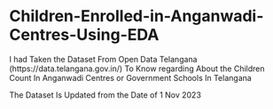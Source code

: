 # Children-Enrolled-in-Anganwadi-Centres-Using-EDA
<P>I had Taken the Dataset From Open Data Telangana (https://data.telangana.gov.in/) To Know regarding About the Children Count In Anganwadi Centres or Government Schools In Telangana</P>
<p>The Dataset Is Updated from the Date of 1 Nov 2023</p>

